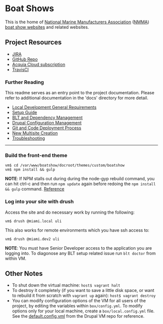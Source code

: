 # Boat Shows

This is the home of [National Marine Manufacturers Association](https://www.nmma.org) ([NMMA](https://www.nmma.org)) [boat show websites](https://www.boatshows.com) and related websites.

## Project Resources

- [JIRA](https://sandstormdesign.atlassian.net/projects/NMMA/issues)
- [GitHub Repo](https://github.com/NationalMarine/BoatShows)
- [Acquia Cloud subscription](https://cloud.acquia.com/app/develop/applications/f2e0f526-ca95-47ff-a614-a415ef43ecda)
- [TravisCI](https://travis-ci.com/NationalMarine)

### Further Reading

This readme serves as an entry point to the project documentation. Please refer to additional documentation in the 'docs' directory for more detail.

- [Local Development General Requirements](docs/local_requirements.md)
- [Setup Guide](docs/setup-guide)
- [BLT and Dependency Management](docs/blt-and-dependency-management.md)
- [Drupal Configuration Management](docs/config-management.md)
- [Git and Code Deployment Process](docs/git-and-code-deployment-process.md)
- [New Multisite Creation](docs/new-multisite-creation.md)
- [Troubleshooting](docs/troubleshooting.md)

---

### Build the front-end theme

```console
vm$ cd /var/www/boatshow/docroot/themes/custom/boatshow
vm$ npm install && gulp
```

**NOTE**: If NPM stalls out during during the node-gyp rebuild command, you can hit ctrl-c and then run `npm update` again before redoing the `npm install && gulp` command. [Reference](https://github.com/sass/node-sass/issues/1579#issuecomment-263048192)

### Log into your site with drush

Access the site and do necessary work by running the following:

```console
vm$ drush @miami.local uli
```

This also works for remote environments which you have ssh access to:

```console
vm$ drush @miami.dev2 uli
```

**NOTE**: You must have Senior Developer access to the application you are logging into. To diagonose any BLT setup related issue run `blt doctor` from within VM.

## Other Notes

- To shut down the virtual machine: `host$ vagrant halt`
- To destroy it completely (if you want to save a little disk space, or want to rebuild it from scratch with `vagrant up` again): `host$ vagrant destroy`
- You can modify configuration options of the VM for all users of the project, by editing the variables within `box/config.yml`. To modify options only for your local machine, create a `box/local.config.yml` file. See the [default.config.yml](https://github.com/geerlingguy/drupal-vm/blob/master/default.config.yml) from the Drupal VM repo for reference.
